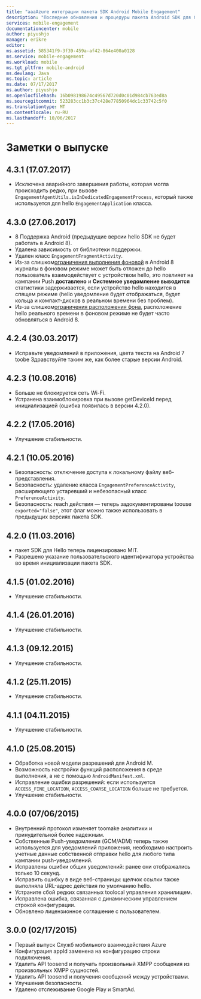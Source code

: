 ```yaml
---
title: "aaaAzure интеграции пакета SDK Android Mobile Engagement"
description: "Последние обновления и процедуры пакета Android SDK для Служб мобильного взаимодействия Azure"
services: mobile-engagement
documentationcenter: mobile
author: piyushjo
manager: erikre
editor: 
ms.assetid: 585341f9-3f39-459a-af42-864e400a0128
ms.service: mobile-engagement
ms.workload: mobile
ms.tgt_pltfrm: mobile-android
ms.devlang: Java
ms.topic: article
ms.date: 07/17/2017
ms.author: piyushjo
ms.openlocfilehash: 16b098198674c49567d720d0c01d984cb763ed8a
ms.sourcegitcommit: 523283cc1b3c37c428e77850964dc1c33742c5f0
ms.translationtype: MT
ms.contentlocale: ru-RU
ms.lasthandoff: 10/06/2017
---
```

# <a name="release-notes"></a>Заметки о выпуске

## <a name="431-07172017"></a>4.3.1 (17.07.2017)
* Исключена аварийного завершения работы, которая могла происходить редко, при вызове `EngagementAgentUtils.isInDedicatedEngagementProcess`, который также используется для hello `EngagementApplication` класса.

## <a name="430-06272017"></a>4.3.0 (27.06.2017)
* 8 Поддержка Android (предыдущие версии hello SDK не будет работать в Android 8).
* Удалена зависимость от библиотеки поддержки.
* Удален класс `EngagementFragmentActivity`.
* Из-за слишком[ограничения выполнения фоновой](https://developer.android.com/preview/features/background.html) в Android 8 журналы в фоновом режиме может быть отложен до hello пользователь взаимодействует с устройством hello, это повлияет на кампании Push **доставлено** и **Системное уведомление выводится** статистики задерживается, если устройство hello находится в спящем режиме (hello уведомление будет отображаться, будет кольца и компакт-дисков в реальном времени без проблем).
* Из-за слишком[ограничения расположения фона](https://developer.android.com/preview/features/background-location-limits.html), расположение hello реального времени в фоновом режиме не будет часто обновляться в Android 8.

## <a name="424-03302017"></a>4.2.4 (30.03.2017)
* Исправьте уведомлений в приложения, цвета текста на Android 7 toobe Здравствуйте таким же, как более старые версии Android.

## <a name="423-08102016"></a>4.2.3 (10.08.2016)
* Больше не блокируется сеть Wi-Fi.
* Устранена взаимоблокировка при вызове getDeviceId перед инициализацией (ошибка появилась в версии 4.2.0).

## <a name="422-05172016"></a>4.2.2 (17.05.2016)
* Улучшение стабильности.

## <a name="421-05102016"></a>4.2.1 (10.05.2016)
* Безопасность: отключение доступа к локальному файлу веб-представления.
* Безопасность: удаление класса `EngagementPreferenceActivity`, расширяющего устаревший и небезопасный класс `PreferenceActivity`.
* Безопасность: reach действия — теперь задокументированы toouse `exported="false"`, этот флаг можно также использовать в предыдущих версиях пакета SDK.

## <a name="420-03112016"></a>4.2.0 (11.03.2016)
* пакет SDK для Hello теперь лицензировано MIT.
* Разрешено указание пользовательского идентификатора устройства во время инициализации пакета SDK.

## <a name="415-02012016"></a>4.1.5 (01.02.2016)
* Улучшение стабильности.

## <a name="414-01262016"></a>4.1.4 (26.01.2016)
* Улучшение стабильности.

## <a name="413-1292015"></a>4.1.3 (09.12.2015)
* Улучшение стабильности.

## <a name="412-11252015"></a>4.1.2 (25.11.2015)
* Улучшение стабильности.

## <a name="411-11042015"></a>4.1.1 (04.11.2015)
* Улучшение стабильности.

## <a name="410-08252015"></a>4.1.0 (25.08.2015)
* Обработка новой модели разрешений для Android M.
* Возможность настройки функций расположения в среде выполнения, а не с помощью `AndroidManifest.xml`.
* Исправление ошибки разрешений: если используется `ACCESS_FINE_LOCATION`, `ACCESS_COARSE_LOCATION` больше не требуется.
* Улучшение стабильности.

## <a name="400-07062015"></a>4.0.0 (07/06/2015)
* Внутренний протокол изменяет toomake аналитики и принудительной более надежным.
* Собственные Push-уведомления (GCM/ADM) теперь также используется для уведомлений приложения, необходимо настроить учетные данные собственной отправки hello для любого типа кампании push-уведомлений.
* Исправлены ошибки общих уведомлений: ранее они отображались только 10 секунд.
* Исправить ошибку в виде веб-страницы: щелчок ссылки также выполняла URL-адрес действия по умолчанию hello.
* Устраните сбой редких связанных toolocal управления хранилищем.
* Исправлена ошибка, связанная с динамическим управлением строкой конфигурации.
* Обновлено лицензионное соглашение с пользователем.

## <a name="300-02172015"></a>3.0.0 (02/17/2015)
* Первый выпуск Служб мобильного взаимодействия Azure
* Конфигурация appId заменена на конфигурацию строки подключения.
* Удалить API toosend и получать произвольный XMPP сообщения из произвольных XMPP сущностей.
* Удалить API toosend и получения сообщений между устройствами.
* Улучшения безопасности.
* Удалено отслеживание Google Play и SmartAd.


